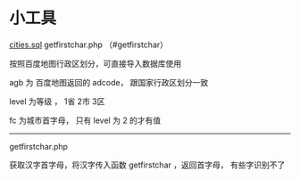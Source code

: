 # 小工具

<a href="#cities">cities.sql</a>
getfirstchar.php （#getfirstchar）


<a name="cities">按照百度地图行政区划分，可直接导入数据库使用</a>

agb 为 百度地图返回的 adcode， 跟国家行政区划分一致

level 为等级 ， 1省 2市 3区

fc 为城市首字母， 只有 level 为 2 的才有值

------

<span id="getfirstchar">getfirstchar.php</span>

获取汉字首字母，将汉字传入函数 getfirstchar ，返回首字母， 有些字识别不了
